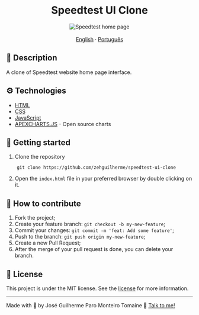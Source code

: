 <h1 align="center">
  Speedtest UI Clone
</h1>

<div align="center">
  <img src="https://i.imgur.com/lY9wMPr.png" alt="Speedtest home page">
</div>

<br />

<div align="center">
  <a href="README.md">English</a>
  ·
  <a href="README-pt.md">Português</a>
</div>

## 💬 Description

A clone of Speedtest website home page interface.

## ⚙️ Technologies

- [HTML](https://developer.mozilla.org/en-US/docs/Web/HTML)
- [CSS](https://developer.mozilla.org/en-US/docs/Web/CSS)
- [JavaScript](https://developer.mozilla.org/en-US/docs/Web/JavaScript)
- [APEXCHARTS.JS](https://apexcharts.com/) - Open source charts

## 🚀 Getting started

1. Clone the repository

```code
    git clone https://github.com/zehguilherme/speedtest-ui-clone
```

2. Open the `index.html` file in your preferred browser by double clicking on it.

## 🤔 How to contribute

1. Fork the project;
2. Create your feature branch: `git checkout -b my-new-feature`;
3. Commit your changes: `git commit -m 'feat: Add some feature'`;
4. Push to the branch: `git push origin my-new-feature`;
5. Create a new Pull Request;
6. After the merge of your pull request is done, you can delete your branch.

## 📝 License

This project is under the MIT license. See the  [license](LICENSE) for more information.

---

Made with 💟 by José Guilherme Paro Monteiro Tomaine 👋 [Talk to me!](https://www.linkedin.com/in/jos%C3%A9-guilherme-paro-monteiro-tomaine/)

